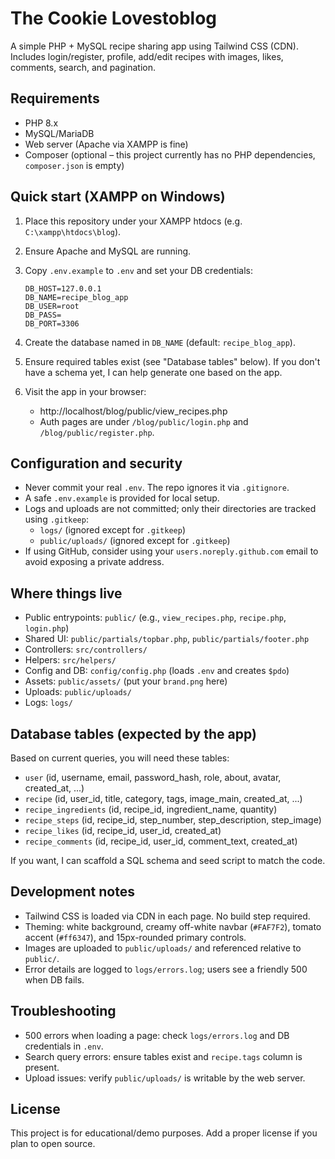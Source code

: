 # The Cookie Lovestoblog

A simple PHP + MySQL recipe sharing app using Tailwind CSS (CDN). Includes login/register, profile, add/edit recipes with images, likes, comments, search, and pagination.

## Requirements

- PHP 8.x
- MySQL/MariaDB
- Web server (Apache via XAMPP is fine)
- Composer (optional – this project currently has no PHP dependencies, `composer.json` is empty)

## Quick start (XAMPP on Windows)

1. Place this repository under your XAMPP htdocs (e.g. `C:\xampp\htdocs\blog`).
2. Ensure Apache and MySQL are running.
3. Copy `.env.example` to `.env` and set your DB credentials:

   ```env
   DB_HOST=127.0.0.1
   DB_NAME=recipe_blog_app
   DB_USER=root
   DB_PASS=
   DB_PORT=3306
   ```

4. Create the database named in `DB_NAME` (default: `recipe_blog_app`).
5. Ensure required tables exist (see "Database tables" below). If you don't have a schema yet, I can help generate one based on the app.
6. Visit the app in your browser:
   - http://localhost/blog/public/view_recipes.php
   - Auth pages are under `/blog/public/login.php` and `/blog/public/register.php`.

## Configuration and security

- Never commit your real `.env`. The repo ignores it via `.gitignore`.
- A safe `.env.example` is provided for local setup.
- Logs and uploads are not committed; only their directories are tracked using `.gitkeep`:
  - `logs/` (ignored except for `.gitkeep`)
  - `public/uploads/` (ignored except for `.gitkeep`)
- If using GitHub, consider using your `users.noreply.github.com` email to avoid exposing a private address.

## Where things live

- Public entrypoints: `public/` (e.g., `view_recipes.php`, `recipe.php`, `login.php`)
- Shared UI: `public/partials/topbar.php`, `public/partials/footer.php`
- Controllers: `src/controllers/`
- Helpers: `src/helpers/`
- Config and DB: `config/config.php` (loads `.env` and creates `$pdo`)
- Assets: `public/assets/` (put your `brand.png` here)
- Uploads: `public/uploads/`
- Logs: `logs/`

## Database tables (expected by the app)

Based on current queries, you will need these tables:

- `user` (id, username, email, password_hash, role, about, avatar, created_at, ...)
- `recipe` (id, user_id, title, category, tags, image_main, created_at, ...)
- `recipe_ingredients` (id, recipe_id, ingredient_name, quantity)
- `recipe_steps` (id, recipe_id, step_number, step_description, step_image)
- `recipe_likes` (id, recipe_id, user_id, created_at)
- `recipe_comments` (id, recipe_id, user_id, comment_text, created_at)

If you want, I can scaffold a SQL schema and seed script to match the code.

## Development notes

- Tailwind CSS is loaded via CDN in each page. No build step required.
- Theming: white background, creamy off-white navbar (`#FAF7F2`), tomato accent (`#ff6347`), and 15px-rounded primary controls.
- Images are uploaded to `public/uploads/` and referenced relative to `public/`.
- Error details are logged to `logs/errors.log`; users see a friendly 500 when DB fails.

## Troubleshooting

- 500 errors when loading a page: check `logs/errors.log` and DB credentials in `.env`.
- Search query errors: ensure tables exist and `recipe.tags` column is present.
- Upload issues: verify `public/uploads/` is writable by the web server.

## License

This project is for educational/demo purposes. Add a proper license if you plan to open source.
